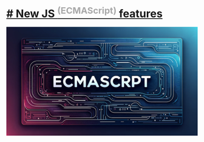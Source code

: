 # [# New JS <sup style="color:rgba(0,0,0,.33)">(ECMAScript)</sup> features](https://synaptiko.github.io/fe-connect-2023-10-new-js-features-slides/)

[![Intro image](https://github.com/synaptiko/fe-connect-2023-10-new-js-features-slides/blob/5a569b8e462fe230568463de6cd1fda9e1fc9812/images/intro2.png)](https://synaptiko.github.io/fe-connect-2023-10-new-js-features-slides/)
